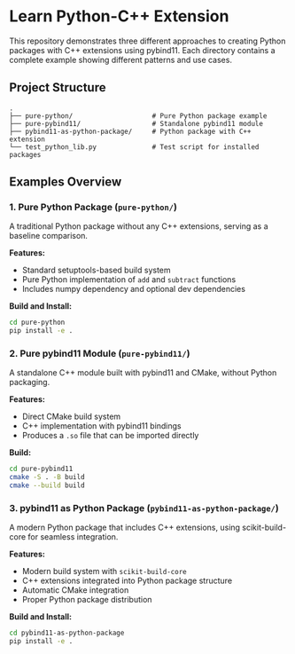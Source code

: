 # Learn Python-C++ Extension

This repository demonstrates three different approaches to creating Python packages with C++ extensions using pybind11. 
Each directory contains a complete example showing different patterns and use cases.

## Project Structure

```
.
├── pure-python/                    # Pure Python package example
├── pure-pybind11/                  # Standalone pybind11 module
├── pybind11-as-python-package/     # Python package with C++ extension
└── test_python_lib.py              # Test script for installed packages
```

## Examples Overview

### 1. Pure Python Package (`pure-python/`)

A traditional Python package without any C++ extensions, serving as a baseline comparison.

**Features:**
- Standard setuptools-based build system
- Pure Python implementation of `add` and `subtract` functions
- Includes numpy dependency and optional dev dependencies

**Build and Install:**
```bash
cd pure-python
pip install -e .
```

### 2. Pure pybind11 Module (`pure-pybind11/`)

A standalone C++ module built with pybind11 and CMake, without Python packaging.

**Features:**
- Direct CMake build system
- C++ implementation with pybind11 bindings
- Produces a `.so` file that can be imported directly

**Build:**
```bash
cd pure-pybind11
cmake -S . -B build
cmake --build build
```

### 3. pybind11 as Python Package (`pybind11-as-python-package/`)

A modern Python package that includes C++ extensions, using scikit-build-core for seamless integration.

**Features:**
- Modern build system with `scikit-build-core`
- C++ extensions integrated into Python package structure
- Automatic CMake integration
- Proper Python package distribution

**Build and Install:**
```bash
cd pybind11-as-python-package
pip install -e .
```
